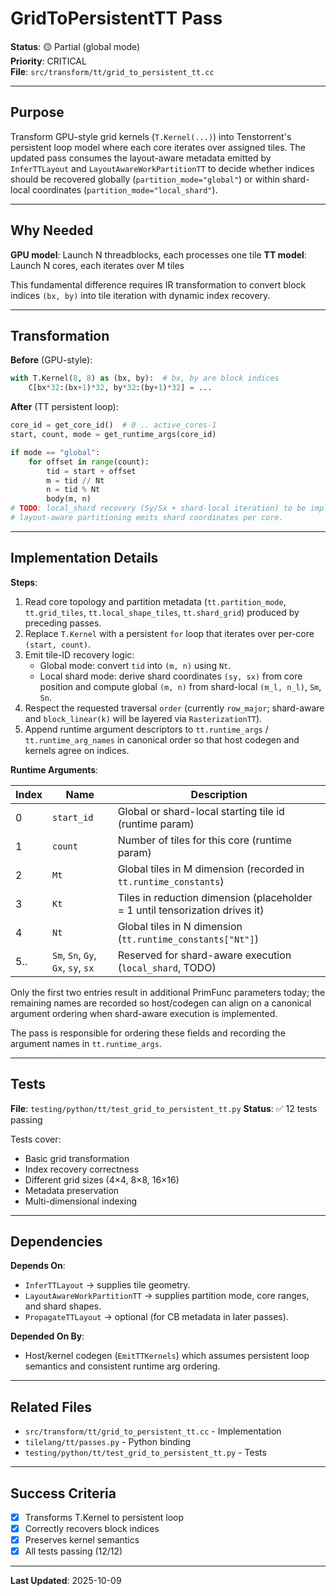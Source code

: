 # GridToPersistentTT Pass

**Status**: 🟡 Partial (global mode)  
**Priority**: CRITICAL  
**File**: `src/transform/tt/grid_to_persistent_tt.cc`

---

## Purpose

Transform GPU-style grid kernels (`T.Kernel(...)`) into Tenstorrent's persistent loop model where each core iterates over assigned tiles. The updated pass consumes the layout-aware metadata emitted by `InferTTLayout` and `LayoutAwareWorkPartitionTT` to decide whether indices should be recovered globally (`partition_mode="global"`) or within shard-local coordinates (`partition_mode="local_shard"`).

---

## Why Needed

**GPU model**: Launch N threadblocks, each processes one tile
**TT model**: Launch N cores, each iterates over M tiles

This fundamental difference requires IR transformation to convert block indices `(bx, by)` into tile iteration with dynamic index recovery.

---

## Transformation

**Before** (GPU-style):
```python
with T.Kernel(8, 8) as (bx, by):  # bx, by are block indices
    C[bx*32:(bx+1)*32, by*32:(by+1)*32] = ...
```

**After** (TT persistent loop):
```python
core_id = get_core_id()  # 0 .. active_cores-1
start, count, mode = get_runtime_args(core_id)

if mode == "global":
    for offset in range(count):
        tid = start + offset
        m = tid // Nt
        n = tid % Nt
        body(m, n)
# TODO: local_shard recovery (Sy/Sx + shard-local iteration) to be implemented once
# layout-aware partitioning emits shard coordinates per core.
```

---

## Implementation Details

**Steps**:
1. Read core topology and partition metadata (`tt.partition_mode`, `tt.grid_tiles`, `tt.local_shape_tiles`, `tt.shard_grid`) produced by preceding passes.
2. Replace `T.Kernel` with a persistent `for` loop that iterates over per-core `(start, count)`.
3. Emit tile-ID recovery logic:
   - Global mode: convert `tid` into `(m, n)` using `Nt`.
   - Local shard mode: derive shard coordinates `(sy, sx)` from core position and compute global `(m, n)` from shard-local `(m_l, n_l)`, `Sm`, `Sn`.
4. Respect the requested traversal `order` (currently `row_major`; shard-aware and `block_linear(k)` will be layered via `RasterizationTT`).
5. Append runtime argument descriptors to `tt.runtime_args` / `tt.runtime_arg_names` in canonical order so that host codegen and kernels agree on indices.

**Runtime Arguments**:

| Index | Name | Description |
|-------|------|-------------|
| 0 | `start_id` | Global or shard-local starting tile id (runtime param) |
| 1 | `count` | Number of tiles for this core (runtime param) |
| 2 | `Mt` | Global tiles in M dimension (recorded in `tt.runtime_constants`) |
| 3 | `Kt` | Tiles in reduction dimension (placeholder = 1 until tensorization drives it) |
| 4 | `Nt` | Global tiles in N dimension (`tt.runtime_constants["Nt"]`) |
| 5.. | `Sm`, `Sn`, `Gy`, `Gx`, `sy`, `sx` | Reserved for shard-aware execution (`local_shard`, TODO) |

Only the first two entries result in additional PrimFunc parameters today; the
remaining names are recorded so host/codegen can align on a canonical argument
ordering when shard-aware execution is implemented.

The pass is responsible for ordering these fields and recording the argument names in `tt.runtime_args`.

---

## Tests

**File**: `testing/python/tt/test_grid_to_persistent_tt.py`
**Status**: ✅ 12 tests passing

Tests cover:
- Basic grid transformation
- Index recovery correctness
- Different grid sizes (4×4, 8×8, 16×16)
- Metadata preservation
- Multi-dimensional indexing

---

## Dependencies

**Depends On**:
- `InferTTLayout` → supplies tile geometry.
- `LayoutAwareWorkPartitionTT` → supplies partition mode, core ranges, and shard shapes.
- `PropagateTTLayout` → optional (for CB metadata in later passes).

**Depended On By**:
- Host/kernel codegen (`EmitTTKernels`) which assumes persistent loop semantics and consistent runtime arg ordering.

---

## Related Files

- `src/transform/tt/grid_to_persistent_tt.cc` - Implementation
- `tilelang/tt/passes.py` - Python binding
- `testing/python/tt/test_grid_to_persistent_tt.py` - Tests

---

## Success Criteria

- [x] Transforms T.Kernel to persistent loop
- [x] Correctly recovers block indices
- [x] Preserves kernel semantics
- [x] All tests passing (12/12)

---

**Last Updated**: 2025-10-09
